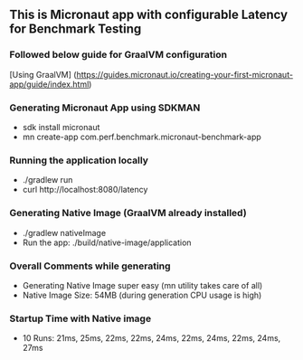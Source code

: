 ## This is Micronaut app with configurable Latency for Benchmark Testing

### Followed below guide for GraalVM configuration
[Using GraalVM] (https://guides.micronaut.io/creating-your-first-micronaut-app/guide/index.html)

### Generating Micronaut App using SDKMAN
* sdk install micronaut
* mn create-app com.perf.benchmark.micronaut-benchmark-app

### Running the application locally

* ./gradlew run
* curl http://localhost:8080/latency

### Generating Native Image (GraalVM already installed)
* ./gradlew nativeImage
* Run the app: ./build/native-image/application

### Overall Comments while generating
* Generating Native Image super easy (mn utility takes care of all)
* Native Image Size: 54MB (during generation CPU usage is high)

### Startup Time with Native image
* 10 Runs: 21ms, 25ms, 22ms, 22ms, 24ms, 22ms, 24ms, 22ms, 24ms, 27ms
